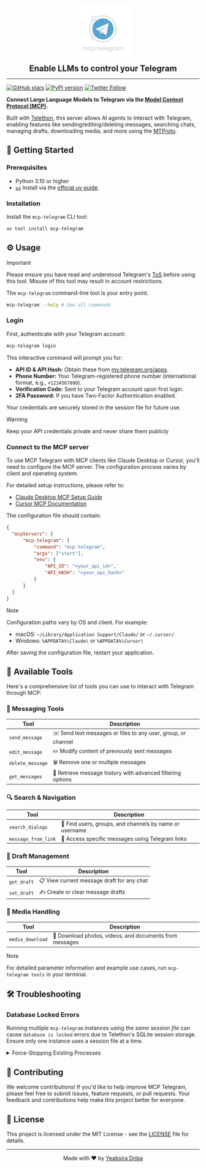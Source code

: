 <div align="center">
  <img src="logo.png" alt="MCP Telegram Logo" width="150"/>
  <h2 style="padding: 0px; margin: 0">Enable LLMs to control your Telegram</h2>
</div>

---

[![GitHub stars](https://img.shields.io/github/stars/dryeab/mcp-telegram?style=social)](https://github.com/gregpr07/browser-use/stargazers) [![PyPI version](https://badge.fury.io/py/mcp-telegram.svg)](https://badge.fury.io/py/mcp-telegram) [![Twitter Follow](https://img.shields.io/twitter/follow/dryeab?style=social)](https://twitter.com/dryeab)

**Connect Large Language Models to Telegram via the [Model Context Protocol (MCP)](https://modelcontextprotocol.io/introduction).**

Built with [Telethon](https://github.com/LonamiWebs/Telethon), this server allows AI agents to interact with Telegram, enabling features like sending/editing/deleting messages, searching chats, managing drafts, downloading media, and more using the [MTProto](https://core.telegram.org/mtproto).

## 🚀 Getting Started

### Prerequisites

- Python 3.10 or higher
- [`uv`](https://github.com/astral-sh/uv)  Install via the [official uv guide](https://github.com/astral-sh/uv#installation).

### Installation

Install the `mcp-telegram` CLI tool:

```bash
uv tool install mcp-telegram
```


## ⚙️ Usage

> [!IMPORTANT]
> Please ensure you have read and understood Telegram's [ToS](https://telegram.org/tos) before using this tool. Misuse of this tool may result in account restrictions.

The `mcp-telegram` command-line tool is your entry point.

```bash
mcp-telegram --help # See all commands
```

### Login

First, authenticate with your Telegram account:

```bash
mcp-telegram login
```

This interactive command will prompt you for:

- **API ID & API Hash:** Obtain these from [my.telegram.org/apps](https://my.telegram.org/apps).
- **Phone Number:** Your Telegram-registered phone number (international format, e.g., `+1234567890`).
- **Verification Code:** Sent to your Telegram account upon first login.
- **2FA Password:** If you have Two-Factor Authentication enabled.

Your credentials are securely stored in the session file for future use.

> [!WARNING]
> Keep your API credentials private and never share them publicly

### Connect to the MCP server

To use MCP Telegram with MCP clients like Claude Desktop or Cursor, you'll need to configure the MCP server. The configuration process varies by client and operating system.

For detailed setup instructions, please refer to:
- [Claude Desktop MCP Setup Guide](https://modelcontextprotocol.io/quickstart/user)
- [Cursor MCP Documentation](https://docs.cursor.com/context/model-context-protocol)

The configuration file should contain:
```json
{
  "mcpServers": {
      "mcp-telegram": {
          "command": "mcp-telegram",
          "args": ["start"],
          "env": {
              "API_ID": "<your_api_id>",
              "API_HASH": "<your_api_hash>"
          }
      }
  }
}
```

> [!Note]
> Configuration paths vary by OS and client. For example:
> - macOS: `~/Library/Application Support/Claude/` or `~/.cursor/`
> - Windows: `%APPDATA%\Claude\` or `%APPDATA%\Cursor\`

After saving the configuration file, restart your application.

## 🧰 Available Tools

Here's a comprehensive list of tools you can use to interact with Telegram through MCP:

### 📨 Messaging Tools
| Tool | Description |
|------|-------------|
| `send_message` | ✉️ Send text messages or files to any user, group, or channel |
| `edit_message` | ✏️ Modify content of previously sent messages |
| `delete_message` | 🗑️ Remove one or multiple messages |
| `get_messages` | 📜 Retrieve message history with advanced filtering options |

### 🔍 Search & Navigation
| Tool | Description |
|------|-------------|
| `search_dialogs` | 🔎 Find users, groups, and channels by name or username |
| `message_from_link` | 🔗 Access specific messages using Telegram links |

### 📝 Draft Management
| Tool | Description |
|------|-------------|
| `get_draft` | 📋 View current message draft for any chat |
| `set_draft` | ✍️ Create or clear message drafts |

### 📂 Media Handling
| Tool | Description |
|------|-------------|
| `media_download` | 📸 Download photos, videos, and documents from messages |

> [!Note]
> For detailed parameter information and example use cases, run `mcp-telegram tools` in your terminal.

## 🛠️ Troubleshooting

### Database Locked Errors

Running multiple `mcp-telegram` instances using the *same session file* can cause `database is locked` errors due to Telethon's SQLite session storage. Ensure only one instance uses a session file at a time.

<details>
<summary>Force-Stopping Existing Processes</summary>

If you need to stop potentially stuck processes:

*   **macOS / Linux:** `pkill -f "mcp-telegram"`
*   **Windows:** `taskkill /F /IM mcp-telegram.exe /T` (Check Task Manager for the exact process name)

</details>

## 🤝 Contributing

We welcome contributions! If you'd like to help improve MCP Telegram, please feel free to submit issues, feature requests, or pull requests. Your feedback and contributions help make this project better for everyone.

## 📝 License

This project is licensed under the MIT License - see the [LICENSE](LICENSE) file for details.

---

<div align="center">
  <p>Made with ❤️ by <a href="https://x.com/dryeab">Yeabsira Driba</a></p>
</div>

